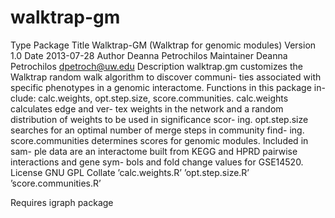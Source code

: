 walktrap-gm
===========
Type Package
Title Walktrap-GM (Walktrap for genomic modules) Version 1.0
Date 2013-07-28
Author Deanna Petrochilos
Maintainer Deanna Petrochilos <dpetroch@uw.edu>
Description walktrap.gm customizes the Walktrap random walk algorithm to discover communi-
ties associated with specific phenotypes in a genomic interactome. Functions in this package in- clude: calc.weights, opt.step.size, score.communities. calc.weights calculates edge and ver-
tex weights in the network and a random distribution of weights to be used in significance scor- ing. opt.step.size searches for an optimal number of merge steps in community find-
ing. score.communities determines scores for genomic modules. Included in sam-
ple data are an interactome built from KEGG and HPRD pairwise interactions and gene sym- bols and fold change values for GSE14520.
License GNU GPL
Collate ’calc.weights.R’ ’opt.step.size.R’ ’score.communities.R’

Requires igraph package
